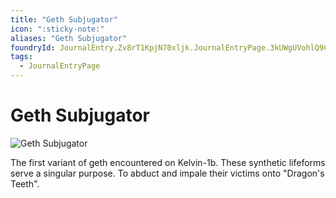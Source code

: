 ```yaml
---
title: "Geth Subjugator"
icon: ":sticky-note:"
aliases: "Geth Subjugator"
foundryId: JournalEntry.Zv8rT1KpjN70xljk.JournalEntryPage.3kUWgUVohlQ9CcTK
tags:
  - JournalEntryPage
---
```


# Geth Subjugator
![Geth Subjugator](/media/geth.png)

The first variant of geth encountered on Kelvin-1b. These synthetic lifeforms serve a singular purpose. To abduct and impale their victims onto "Dragon's Teeth".